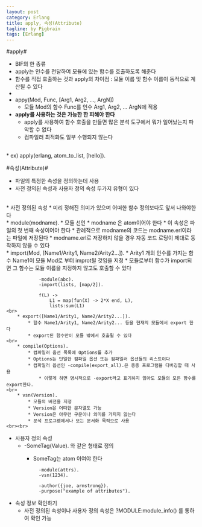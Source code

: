```yaml
---
layout: post
category: Erlang
title: apply, 속성(Attribute)
tagline: by Pigbrain
tags: [Erlang]
---
```


<!--more-->

#apply#  

* BIF의 한 종류  
* apply는 인수를 전달하여 모듈에 있는 함수를 호출하도록 해준다  
* 함수를 직접 호출하는 것과 apply의 차이점 : 모듈 이름 및 함수 이름이 동적으로 계산될 수 있다  
* 
* appy(Mod, Func, [Arg1, Arg2, ..., ArgN])  
	* 모듈 Mod의  함수 Func를 인수 Arg1, Arg2, ... ArgN에 적용  
* **apply를 사용하는 것은 가능한 한 피해야 한다**
	* apply를 사용하여 함수 호출을 만들면 많은 분석 도구에서 뭐가 일어났는지 파악할 수 없다  
	* 컴파일러 최적화도 일부 수행되지 않는다  
<br>
* ex) apply(erlang, atom_to_list, [hello]).


#속성(Attribute)#  
* 파일의 특정한 속성을 정의하는데 사용  
* 사전 정의된 속성과 사용자 정의 속성 두가지 유형이 있다  
<br>  
* 사전 정의된 속성  
	* 미리 정해진 의미가 있으며 어떠한 함수 정의보다도 앞서 나와야한다  
  	<br>
	* module(modname). 
		* 모듈 선언  
		* modname 은 atom이어야 한다  
		* 이 속성은 파일의 첫 번째 속성이어야 한다  
		* 관례적으로 modname의 코드는 modname.erl이라는 파일에 저장된다  
		* modname.erl로 저장하지 않을 경우 자동 코드 로딩이 제대로 동작하지 않을 수 있다  
  	<br>
	* import(Mod, [Name1/Arity1, Name2/Arity2...]).  
		* Arity1 개의 인수를 가지는 함수 Name1이 모듈 Mod로 부터 improt될 것임을 지정  
		* 모듈로부터 함수가 import되면 그 함수는 모듈 이름을 지정하지 않고도 호출할 수 있다  

				-module(abc).  
				-import(lists, [map/2]).  

				f(L) ->  
					L1 = map(fun(X) -> 2*X end, L),  
					lists:sum(L1)  
  	<br>  
		* export([Name1/Arity1, Name2/Arity2...]).  
			* 함수 Name1/Arity1, Name2/Arity2... 등을 현재의 모듈에서 export 한다 
			* export된 함수만이 모듈 밖에서 호출될 수 있다  
  	<br>
		* compile(Options).  
			* 컴파일러 옵션 목록에 Options를 추가  
			* Options는 단일한 컴파일 옵션 또는 컴파일러 옵션들의 리스트이다  
			* 컴파일러 옵션인 -compile(export_all).은 종종 프로그램을 디버깅할 때 사용  
				* 이렇게 하면 명시적으로 -export라고 표기하지 않아도 모듈의 모든 함수를 export한다.
  	<br>
		* vsn(Version).  
			* 모듈의 버전을 지정  
			* Version은 어떠한 문자열도 가능  
			* Version은 아무런 구문이나 의미를 가지지 않는다  
			* 분석 프로그램에서나 또는 문서화 목적으로 사용  
  	<br><br>
  
* 사용자 정의 속성  
	* -SomeTag(Value). 와 같은 형태로 정의  
		* SomeTag는 atom 이여야 한다  

				-module(attrs).
				-vsn(1234).

				-author({joe, armstrong}).  
				-purpose("example of attributes").     

* 속성 정보 확인하기  
	* 사전 정의된 속성이나 사용자 정의 속성은 ?MODULE:module_info() 를 통하여 확인 가능  
	

